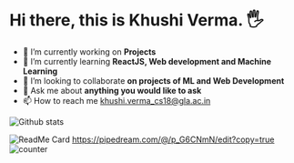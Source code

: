   # Hi there, this is Khushi Verma. 🖐


- 🔭 I’m currently working on **Projects** 
- 🌱 I’m currently learning **ReactJS, Web development and Machine Learning**
- 👯 I’m looking to collaborate **on projects of ML and Web Development**
- 💬 Ask me about **anything you would like to ask**
- 📫 How to reach me [khushi.verma_cs18@gla.ac.in]()

![Github stats](https://github-readme-stats.vercel.app/api?username=Khushi-Verma)

![ReadMe Card](https://github-readme-stats.vercel.app/api/pin/?username=Khushi-Verma&repo=Front-End)
https://pipedream.com/@/p_G6CNmN/edit?copy=true
![counter](https://[YourEndpoint].m.pipedream.net)
